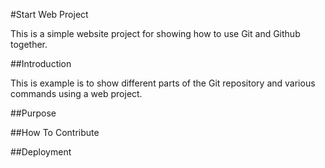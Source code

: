#Start Web Project

This is a simple website project for
showing how to use Git and Github together.

##Introduction

This is example is to show different parts of the Git repository and various commands using a web project.

##Purpose

##How To Contribute

##Deployment
